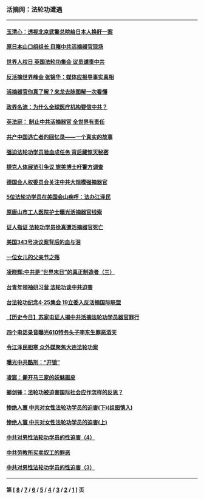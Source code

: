 ### 活摘网：法轮功遭遇
---
#### [玉清心：透视北京武警总院给日本人换肝一案](../../pages/nf5881/n13771978.md?05210430) 
#### [原日本山口组组长 目睹中共活摘器官现场](../../pages/nf5881/n13767360.md?05210430) 
#### [世界人权日 英国法轮功集会 议员谴责中共](../../pages/nf5881/n13431763.md?05210430) 
#### [反活摘世界峰会 张锦华：媒体应报导事实真相](../../pages/nf5881/n13278502.md?05210430) 
#### [活摘器官你真了解？来龙去脉图解一次看懂](../../pages/nf5881/n13013820.md?05210430) 
#### [政界名流：为什么全球医疗机构要信中共？](../../pages/nf5881/n11945479.md?05210430) 
#### [英法庭： 制止中共活摘器官 全世界有责任](../../pages/nf5881/n11330691.md?05210430) 
#### [共产中国逃亡者的回忆录——一个真实的故事](../../pages/nf5881/n10918649.md?05210430) 
#### [强迫法轮功学员验血成任务 背后藏惊天秘密](../../pages/nf5881/n4252384.md?05210430) 
#### [捷克人体展览引争议 旅美博士吁警方调查](../../pages/nf5881/n9429187.md?05210430) 
#### [德国会人权委员会关注中共大规模强摘器官](../../pages/nf5881/n8418950.md?05210430) 
#### [5位法轮功学员在美国会山疾呼：法办江泽民](../../pages/nf5881/n8101519.md?05210430) 
#### [原唐山市工人医院护士曝光活摘器官线索](../../pages/nf5881/n8076384.md?05210430) 
#### [证人指证 法轮功学员徐真遭活摘器官死亡](../../pages/nf5881/n8042467.md?05210430) 
#### [美国343号决议案背后的血与泪](../../pages/nf5881/n8020684.md?05210430) 
#### [一位女儿的父亲节之殇](../../pages/nf5881/n8014122.md?05210430) 
#### [凌晓辉:中共是“世界末日”的真正制造者（三）](../../pages/nf5881/n4210333.md?05210430) 
#### [台青年领袖研习营 法轮功谈中共迫害](../../pages/nf5881/n4141857.md?05210430) 
#### [台法轮功纪念4‧25集会 19立委入反活摘国际联盟](../../pages/nf5881/n4141821.md?05210430) 
#### [【历史今日】苏家屯证人揭中共活摘法轮功学员器官罪行](../../pages/nf5881/n4135912.md?05210430) 
#### [四个电话录音曝光610特务头子李东生罪恶滔天](../../pages/nf5881/n4040060.md?05210430) 
#### [令江泽民胆寒 众外媒聚焦大连法轮功案](../../pages/nf5881/n3932671.md?05210430) 
#### [曝光中共酷刑：“开锁”](../../pages/nf5881/n3889373.md?05210430) 
#### [凌宸：撕开马三家的妖魅画皮](../../pages/nf5881/n3849369.md?05210430) 
#### [郦剑锋：法轮功被迫害国际社会应作怎样的反思？](../../pages/nf5881/n3824560.md?05210430) 
#### [惨绝人寰 中共对女性法轮功学员的迫害(下)(组图慎入)](../../pages/nf5881/n3816285.md?05210430) 
#### [惨绝人寰 中共对女性法轮功学员的迫害(上)](../../pages/nf5881/n3815374.md?05210430) 
#### [中共对男性法轮功学员的性迫害（4）](../../pages/nf5881/n3769144.md?05210430) 
#### [中共劳教所买卖奴工的罪恶](../../pages/nf5881/n3769378.md?05210430) 
#### [中共对男性法轮功学员的性迫害（3）](../../pages/nf5881/n3768231.md?05210430) 

---
#### 第 [ [8](./8.md?05210430) / [7](./7.md?05210430) / [6](./6.md?05210430) / [5](./5.md?05210430) / [4](./4.md?05210430) / [3](./3.md?05210430) / [2](./2.md?05210430) / [1](./1.md?05210430) ] 页
